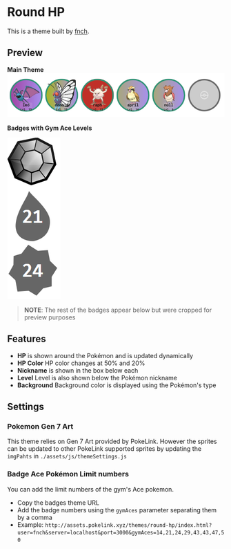 # Round HP
This is a theme built by [fnch](https://twitter.com/fnch_gg).

## Preview
**Main Theme**
![Preview of the Round HP](assets/img/preview.png)

**Badges with Gym Ace Levels**

![Preview of badges with Gym Ace Levels](assets/img/preview-badges.png)
> **NOTE**: The rest of the badges appear below but were cropped for preview purposes

## Features
 - **HP** is shown around the Pokémon and is updated dynamically
 - **HP Color** HP color changes at 50% and 20%
 - **Nickname** is shown in the box below each
 - **Level** Level is also shown below the Pokémon nickname
 - **Background** Background color is displayed using the Pokémon's type

## Settings

### Pokemon Gen 7 Art
This theme relies on Gen 7 Art provided by PokeLink. However the sprites can be updated to other PokeLink supported sprites by updating the `imgPahts` in `./assets/js/themeSettings.js`

### Badge Ace Pokémon Limit numbers

You can add the limit numbers of the gym's Ace pokemon. 

- Copy the badges theme URL
- Add the badge numbers using the `gymAces` parameter separating them by a comma
- Example: `http://assets.pokelink.xyz/themes/round-hp/index.html?user=fnch&server=localhost&port=3000&gymAces=14,21,24,29,43,43,47,50`


